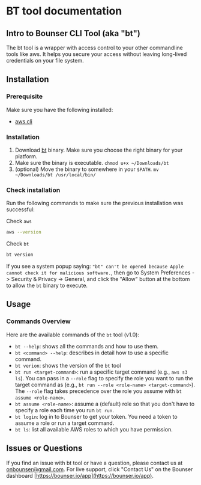 # BT tool documentation

## Intro to Bounser CLI Tool (aka "bt")

The bt tool is a wrapper with access control to your other commandline tools like aws. It helps you secure your access without leaving long-lived credentials on your file system.

## Installation
### Prerequisite

Make sure you have the following installed:

* [aws cli](https://docs.aws.amazon.com/cli/latest/userguide/getting-started-install.html)


### Installation
1. Download [bt](https://bounser.io/app/bt_tool) binary. Make sure you choose the right binary for your platform.
2. Make sure the binary is executable. `chmod u+x ~/Downloads/bt`
3. (optional) Move the binary to somewhere in your `$PATH`. `mv ~/Downloads/bt /usr/local/bin/`


### Check installation

Run the following commands to make sure the previous installation was successful:

Check `aws`
```bash
aws --version
```

Check `bt`
```bash
bt version
```

If you see a system popup saying: `"bt" can't be opened because Apple cannot check it for malicious software.`, then go to System Preferences -> Security & Privacy -> General, and click the "Allow" button at the bottom to allow the `bt` binary to execute.

## Usage
### Commands Overview

Here are the available commands of the `bt` tool (v1.0):

* `bt --help`: shows all the commands and how to use them.
* `bt <command> --help`: describes in detail how to use a specific command.
* `bt verion`: shows the version of the `bt` tool
* `bt run <target-command>`: run a specific target command (e.g., `aws s3 ls`). You can pass in a `--role` flag to specify the role you want to run the target command as (e.g., `bt run --role <role-name> <target-command>`). The `--role` flag takes precedence over the role you assume with `bt assume <role-name>`.
* `bt assume <role-name>`: assume a (default) role so that you don't have to specify a role each time you run `bt run`.
* `bt login`: log in to Bounser to get your token. You need a token to assume a role or run a target command.
* `bt ls`: list all available AWS roles to which you have permission.


## Issues or Questions

If you find an issue with bt tool or have a question, please contact us at onbounser@gmail.com. For live support, click "Contact Us" on the Bounser dashboard [https://bounser.io/app](https://bounser.io/app).
